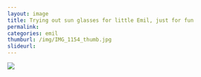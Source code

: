 ```yaml
---
layout: image
title: Trying out sun glasses for little Emil, just for fun
permalink: 
categories: emil
thumburl: /img/IMG_1154_thumb.jpg
slideurl: 
---
```


![](/img/IMG_1154.jpg)


